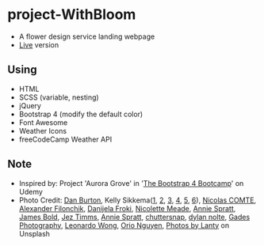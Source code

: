 # project-WithBloom
* A flower design service landing webpage
* [Live](https://pocoapocochen.github.io/project-WithBloom/) version

## Using
* HTML
* SCSS (variable, nesting)
* jQuery
* Bootstrap 4 (modify the default color)
* Font Awesome
* Weather Icons
* freeCodeCamp Weather API

## Note
* Inspired by: Project 'Aurora Grove' in '[The Bootstrap 4 Bootcamp](https://www.udemy.com/bootstrap-4-bootcamp/)' on Udemy
* Photo Credit: [Dan Burton](https://unsplash.com/photos/tAJpROubChM), Kelly Sikkema([1](https://unsplash.com/photos/WUBsfed8AhI), [2](https://unsplash.com/photos/9hbxFcbFGV0), [3](https://unsplash.com/photos/X-G5WtmdkAY), [4](https://unsplash.com/photos/2_j80QBSTZA), [5](https://unsplash.com/photos/nHZhr0tPjJc), [6](https://unsplash.com/photos/6aXvprBTQnA)), [Nicolas COMTE](https://unsplash.com/photos/EMxdpGhL5dw), [Alexander Filonchik](https://unsplash.com/photos/Q5Qe0WI66_4), [Danijela Froki](https://unsplash.com/photos/ERnM_ypUjuw), [Nicolette Meade](https://unsplash.com/photos/RL3F99l0XYE), [Annie Spratt](https://unsplash.com/photos/OthPgcYCHfc), [James Bold](https://unsplash.com/photos/MN_6PFn906I), [Jez Timms](https://unsplash.com/photos/dAmsJyJuR_8), [Annie Spratt](https://unsplash.com/photos/KQ6sO8m1ZDE), [chuttersnap](https://unsplash.com/photos/Y6-PMTYXry8), [dylan nolte](https://unsplash.com/photos/d0ZFjfvd6YA), [Gades Photography](https://unsplash.com/photos/x40Q9jrEVT0), [Leonardo Wong](https://unsplash.com/photos/7pGehyH7o64), [Orio Nguyen](https://unsplash.com/photos/pTrHHGrxeOE), [Photos by Lanty](https://unsplash.com/photos/O38Id_cyV4M) on Unsplash


















